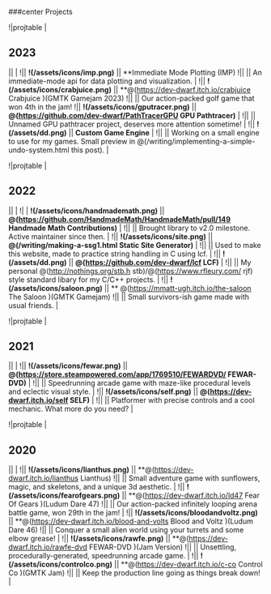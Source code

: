 ###center Projects

!|projtable | <h2> 2023 </h2> || | 
!|| **!(/assets/icons/imp.png)** || **Immediate Mode Plotting (IMP)
!|| || An immediate-mode api for data plotting and visualization. |
!|| **!(/assets/icons/crabjuice.png)** || **@(https://dev-dwarf.itch.io/crabjuice Crabjuice )(GMTK Gamejam 2023)
!|| || Our action-packed golf game that won 4th in the jam!
!|| **!(/assets/icons/gputracer.png)** || **@(https://github.com/dev-dwarf/PathTracerGPU GPU Pathtracer)** | 
!|| || Unnamed GPU pathtracer project, deserves more attention sometime! |
!|| **!(/assets/dd.png)** || **Custom Game Engine** |
!|| || Working on a small engine to use for my games. Small preview in @(/writing/implementing-a-simple-undo-system.html this post). |

!|projtable |  <h2> 2022 </h2> || |
!| | **!(/assets/icons/handmademath.png)** || **@(https://github.com/HandmadeMath/HandmadeMath/pull/149 Handmade Math Contributions)** |
!|| || Brought library to v2.0 milestone. Active maintainer since then. |
!|| **!(/assets/icons/site.png)** || **@(/writing/making-a-ssg1.html Static Site Generator)** |
!|| || Used to make this website, made to practice string handling in C using lcf. |
!|| **!(/assets/dd.png)** || **@(https://github.com/dev-dwarf/lcf LCF)** |
!|| || My personal @(http://nothings.org/stb.h stb)/@(https://www.rfleury.com/ rjf) style standard libary for my C/C++ projects. |
!|| **!(/assets/icons/saloon.png)** || ** @(https://mmatt-ugh.itch.io/the-saloon The Saloon )(GMTK Gamejam)
!|| || Small survivors-ish game made with usual friends. |

!|projtable |  <h2> 2021 </h2> || |
!|| **!(/assets/icons/fewar.png)** || **@(https://store.steampowered.com/app/1769510/FEWARDVD/ FEWAR-DVD)** |
!|| || Speedrunning arcade game with maze-like procedural levels and eclectic visual style. |
!|| **!(/assets/icons/self.png)** || **@(https://dev-dwarf.itch.io/self SELF)** |
!|| || Platformer with precise controls and a cool mechanic. What more do you need? |

!|projtable | <h2> 2020 </h2> || |
!|| **!(/assets/icons/lianthus.png)** || **@(https://dev-dwarf.itch.io/lianthus Lianthus)
!|| || Small adventure game with sunflowers, magic, and skeletons, and a unique 3d aesthetic. |
!|| **!(/assets/icons/fearofgears.png)** || **@(https://dev-dwarf.itch.io/ld47 Fear Of Gears )(Ludum Dare 47)
!|| || Our action-packed infinitely looping arena battle game, won 29th in the jam! |
!|| **!(/assets/icons/bloodandvoltz.png)** || **@(https://dev-dwarf.itch.io/blood-and-volts Blood and Voltz )(Ludum Dare 46)
!|| || Conquer a small alien world using your turrets and some elbow grease! |
!|| **!(/assets/icons/rawfe.png)** || **@(https://dev-dwarf.itch.io/rawfe-dvd FEWAR-DVD )(Jam Version)
!|| || Unsettling, procedurally-generated, speedrunning arcade game. |
!|| **!(/assets/icons/controlco.png)** || **@(https://dev-dwarf.itch.io/c-co Control Co )(GMTK Jam)
!|| || Keep the production line going as things break down! |
